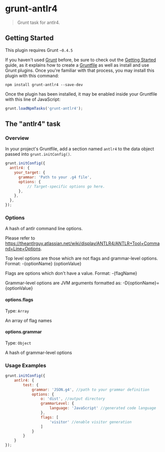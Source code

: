 # grunt-antlr4

> Grunt task for antlr4.

## Getting Started
This plugin requires Grunt `~0.4.5`

If you haven't used [Grunt](http://gruntjs.com/) before, be sure to check out the [Getting Started](http://gruntjs.com/getting-started) guide, as it explains how to create a [Gruntfile](http://gruntjs.com/sample-gruntfile) as well as install and use Grunt plugins. Once you're familiar with that process, you may install this plugin with this command:

```shell
npm install grunt-antlr4 --save-dev
```

Once the plugin has been installed, it may be enabled inside your Gruntfile with this line of JavaScript:

```js
grunt.loadNpmTasks('grunt-antlr4');
```

## The "antlr4" task

### Overview
In your project's Gruntfile, add a section named `antlr4` to the data object passed into `grunt.initConfig()`.

```js
grunt.initConfig({
  antlr4: {
    your_target: {
      grammar: 'Path to your .g4 file',
      options: {
          // Target-specific options go here.
      },
    },
  },
});
```

### Options

A hash of antlr command line options.

Please refer to https://theantlrguy.atlassian.net/wiki/display/ANTLR4/ANTLR+Tool+Command+Line+Options.

Top level options are those which are not flags and grammar-level options. 
Format: -{optionName} {optionValue}

Flags are options which don't have a value. 
Format: -{flagName}

Grammar-level options are JVM arguments formatted as:
-D{optionName}={optionValue}

#### options.flags
Type: `Array`

An array of flag names

#### options.grammar
Type: `Object`

A hash of grammar-level options

### Usage Examples
```js
grunt.initConfig({
    antlr4: {
        test: {
            grammar: 'JSON.g4', //path to your grammar definition
            options: {
                o: 'dist', //output directory
                grammarLevel: {
                    language: 'JavaScript' //generated code language
                },
                flags: [
                    'visitor' //enable visitor generation
                ]
            }
        }
    }
});
```
